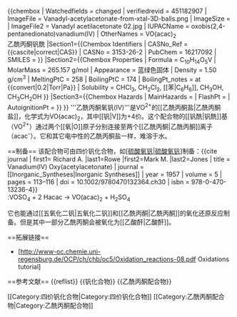 {{chembox
| Watchedfields = changed
| verifiedrevid = 451182907
| ImageFile = Vanadyl-acetylacetonate-from-xtal-3D-balls.png
| ImageSize = 
| ImageFile2 = Vanadyl acetilacetonate 02.jpg
| IUPACName = oxobis(2,4-pentanedionato)vanadium(IV)
| OtherNames = VO(acac)<sub>2</sub><BR>乙酰丙酮钒酰
|Section1={{Chembox Identifiers
| CASNo_Ref = {{cascite|correct|CAS}}
| CASNo = 3153-26-2
| PubChem = 16217092 
| SMILES = 
  }}
|Section2={{Chembox Properties
| Formula = C<sub>10</sub>H<sub>14</sub>O<sub>5</sub>V
| MolarMass = 265.157 g/mol
| Appearance = 蓝绿色固体
| Density = 1.50 g/cm<sup>3</sup>
| MeltingPtC = 258
| BoilingPtC = 174
| BoilingPt_notes = at {{convert|0.2|Torr|Pa}}
| Solubility = CHCl<sub>3</sub>, CH<sub>2</sub>Cl<sub>2</sub>, [[苯|C<sub>6</sub>H<sub>6</sub>]], CH<sub>3</sub>OH, CH<sub>3</sub>CH<sub>2</sub>OH
  }}
|Section3={{Chembox Hazards
| MainHazards = 
| FlashPt = 
| AutoignitionPt = 
 }}
}}
'''乙酰丙酮氧钒(IV)'''是VO<sup>2+</sup>的[[乙酰丙酮盐|乙酰丙酮盐]]，化学式为VO(acac)<sub>2</sub>，其中[[钒|V]]为+4价。这个配合物的[[钒酰|钒酰]]基（VO<sup>2+</sup>）通过两个[[氧|O]]原子分别连接至两个[[乙酰丙酮|乙酰丙酮]]离子（acac<sup>-</sup>）。它和其它电中性的乙酰丙酮盐一样，难溶于水。

==制备==
该配合物可由四价钒化合物，如[[硫酸氧钒|硫酸氧钒]](IV)制备：<ref name=Rowe>{{cite journal | first1= Richard A. |last1=Rowe |first2=Mark M. |last2=Jones | title = Vanadium(IV) Oxy(acetylacetonate) | journal = [[Inorganic_Syntheses|Inorganic Syntheses]] | year = 1957 | volume = 5 | pages = 113–116 | doi = 10.1002/9780470132364.ch30 | isbn = 978-0-470-13236-4}}</ref>   
:VOSO<sub>4</sub>  +  2 Hacac  →   VO(acac)<sub>2</sub>  + H<sub>2</sub>SO<sub>4</sub>

它也能通过[[五氧化二钒|五氧化二钒]]和[[乙酰丙酮|乙酰丙酮]]的氧化还原反应制备。但是其中一部分乙酰丙酮会被氧化为[[乙酸酐|乙酸酐]]。<ref name=Rowe/>

==拓展链接==
* [http://www-oc.chemie.uni-regensburg.de/OCP/ch/chb/oc5/Oxidation_reactions-08.pdf Oxidations tutorial]

==参考文献==
{{reflist}}
{{钒化合物}}
{{乙酰丙酮配合物}}

[[Category:四价钒化合物|Category:四价钒化合物]]
[[Category:乙酰丙酮配合物|Category:乙酰丙酮配合物]]